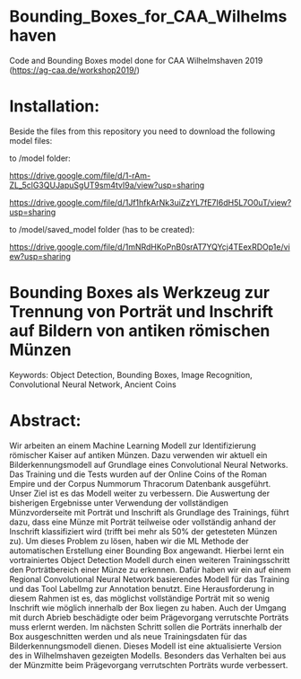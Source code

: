 # Bounding_Boxes_for_CAA_Wilhelmshaven
Code and Bounding Boxes model done for CAA Wilhelmshaven 2019 (https://ag-caa.de/workshop2019/)

# Installation:
Beside the files from this repository you need to download the following model files:

to /model folder:

https://drive.google.com/file/d/1-rAm-ZL_5clG3QUJapuSgUT9sm4tvI9a/view?usp=sharing

https://drive.google.com/file/d/1Jf1hfkArNk3uiZzYL7fE7I6dH5L7O0uT/view?usp=sharing

to /model/saved_model folder (has to be created):

https://drive.google.com/file/d/1mNRdHKoPnB0srAT7YQYcj4TEexRDOp1e/view?usp=sharing

# Bounding Boxes als Werkzeug zur Trennung von Porträt und Inschrift auf Bildern von antiken römischen Münzen

Keywords: Object Detection, Bounding Boxes, Image Recognition, Convolutional Neural Network, Ancient Coins

# Abstract: 

Wir arbeiten an einem Machine Learning Modell zur Identifizierung römischer Kaiser auf antiken Münzen. Dazu verwenden wir aktuell ein Bilderkennungsmodell auf Grundlage eines Convolutional Neural Networks. Das Training und die Tests wurden auf der Online Coins of the Roman Empire und der Corpus Nummorum Thracorum Datenbank ausgeführt. Unser Ziel ist es das Modell weiter zu verbessern.
Die Auswertung der bisherigen Ergebnisse unter Verwendung der vollständigen Münzvorderseite mit Porträt und Inschrift als Grundlage des Trainings, führt dazu, dass eine Münze mit Porträt teilweise oder vollständig anhand der Inschrift klassifiziert wird (trifft bei mehr als 50% der getesteten Münzen zu). Um dieses Problem zu lösen, haben wir die ML Methode der automatischen Erstellung einer Bounding Box angewandt. Hierbei lernt ein vortrainiertes Object Detection Modell durch einen weiteren Trainingsschritt den Porträtbereich einer Münze zu erkennen. Dafür haben wir ein auf einem Regional Convolutional Neural Network basierendes Modell für das Training und das Tool LabelImg zur Annotation benutzt.
Eine Herausforderung in diesem Rahmen ist es, das möglichst vollständige Porträt mit so wenig Inschrift wie möglich innerhalb der Box liegen zu haben. Auch der Umgang mit durch Abrieb beschädigte oder beim Prägevorgang verrutschte Porträts muss erlernt werden. Im nächsten Schritt sollen die Porträts innerhalb der Box ausgeschnitten werden und als neue Trainingsdaten für das Bilderkennungsmodell dienen.
Dieses Modell ist eine aktualisierte Version des in Wilhelmshaven gezeigten Modells. Besonders das Verhalten bei aus der Münzmitte beim Prägevorgang verrutschten Porträts wurde verbessert.

